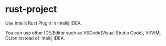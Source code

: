 # rust-project

Use Intellij Rust Plugin in Intellij IDEA.

You can use other IDE/Editor such as VSCode(Visual Studio Code), VI/VIM, CLion instead of Intellij IDEA.
